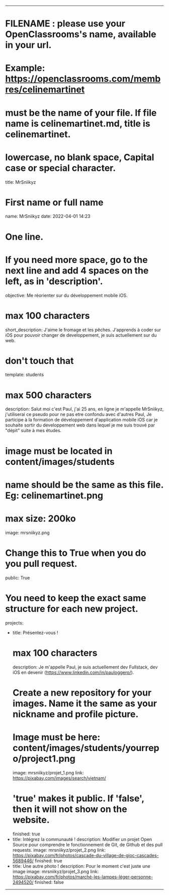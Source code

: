 ---

# FILENAME : please use your OpenClassrooms's name, available in your url.
# Example: https://openclassrooms.com/membres/celinemartinet
# must be the name of your file. If file name is celinemartinet.md, title is celinemartinet.
# lowercase, no blank space, Capital case or special character.
title: MrSniikyz

# First name or full name
name: MrSniikyz
date: 2022-04-01 14:23 

# One line.
# If you need more space, go to the next line and add 4 spaces on the left, as in 'description'.
objective: Me réorienter sur du développement mobile iOS.

# max 100 characters
short_description: J'aime le fromage et les pêches. J'apprends à coder sur iOS pour pouvoir changer de developpement, je suis actuellement sur du web.

# don't touch that
template: students

# max 500 characters
description:
    Salut moi c'est Paul, j'ai 25 ans, en ligne je m'appelle MrSniikyz,
    j'utiliserai ce pseudo pour ne pas etre confondu avec d'autres Paul,
    Je participe à la formation de développement d'application mobile iOS
    car je souhaite sortir du developpement web dans lequel je me suis 
    trouvé par "dépit" suite à mes études.

# image must be located in content/images/students
# name should be the same as this file. Eg: celinemartinet.png
# max size: 200ko
image: mrsniikyz.png

# Change this to True when you do you pull request.
public: True

# You need to keep the exact same structure for each new project.
projects:
  - title: Présentez-vous !
    # max 100 characters
    description: Je m'appelle Paul, je suis actuellement dev Fullstack, dev iOS en devenir (https://www.linkedin.com/in/pauloggero/).
    # Create a new repository for your images. Name it the same as your nickname and profile picture.
    # Image must be here: content/images/students/yourrepo/project1.png
    image: mrsniikyz/projet_1.png
    link: https://pixabay.com/images/search/vietnam/
    # 'true' makes it public. If 'false', then it will not show on the website.
    finished: true
  - title: Intégrez la communauté !
    description: Modifier un projet Open Source pour comprendre le fonctionnement de Git, de Github et des pull requests.
    image: mrsniikyz/projet_2.png
    link: https://pixabay.com/fr/photos/cascade-du-village-de-gioc-cascades-5689446/
    finished: true
  - title: Une autre photo !
    description: Pour le moment c'est juste une image
    image: mrsniikyz/projet_3.png
    link: https://pixabay.com/fr/photos/marché-les-lampes-léger-personne-2494520/
    finished: false
---